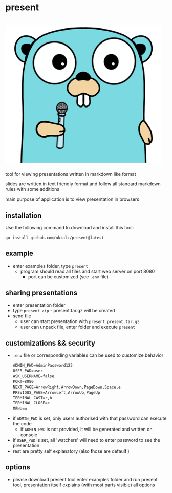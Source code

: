 # present

# ![present](assets/go-mic.png "present")

tool for viewing presentations written in markdown like format

slides are written in text friendly format and follow all standard
markdown rules with some additions

main purpose of application is to view presentation in browsers

## installation
Use the following command to download and install this tool:
```sh
go install github.com/oktalz/present@latest
```

## example

- enter examples folder, type `present`
  - program should read all files and start web server on port 8080
    - port can be customized (see `.env` file)

## sharing presentations

- enter presentation folder
- type `present zip` - present.tar.gz will be created
- send file
  - user can start presentation with `present present.tar.gz`
  - user can unpack file, enter folder and execute `present`

## customizations && security
- `.env` file or corresponding variables can be used to customize behavior
  ```txt
  ADMIN_PWD=AdminPassword123
  USER_PWD=user
  ASK_USERNAME=false
  PORT=8080
  NEXT_PAGE=ArrowRight,ArrowDown,PageDown,Space,e
  PREVIOUS_PAGE=ArrowLeft,ArrowUp,PageUp
  TERMINAL_CAST=r,b
  TERMINAL_CLOSE=c
  MENU=m
  ```
- if `ADMIN_PWD` is set, only users authorised with that password can execute the code
  - if `ADMIN_PWD` is not provided, it will be generated and written on console
- if `USER_PWD` is set, all 'watchers' will need to enter password to see the presentation
- rest are pretty self explanatory (also those are default )

## options

- please download present tool enter examples folder and run present tool,
  presentation itself explains (with most parts visible) all options

